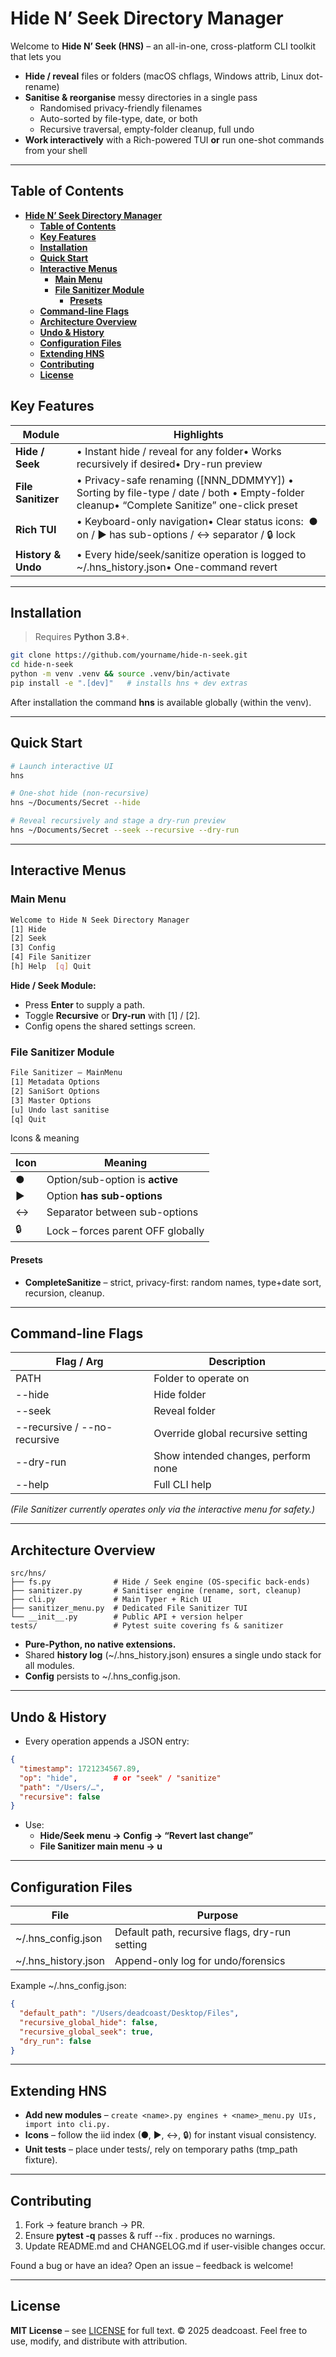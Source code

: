 # **Hide N’ Seek Directory Manager**

Welcome to **Hide N’ Seek (HNS)** – an all-in-one, cross-platform CLI toolkit that lets you

- **Hide / reveal** files or folders (macOS chflags, Windows attrib, Linux dot-rename)
- **Sanitise & reorganise** messy directories in a single pass
  - Randomised privacy-friendly filenames
  - Auto-sorted by file-type, date, or both
  - Recursive traversal, empty-folder cleanup, full undo
- **Work interactively** with a Rich-powered TUI **or** run one-shot commands from your shell

---

## **Table of Contents**

- [**Hide N’ Seek Directory Manager**](#hide-n-seek-directory-manager)
  - [**Table of Contents**](#table-of-contents)
  - [**Key Features**](#key-features)
  - [**Installation**](#installation)
  - [**Quick Start**](#quick-start)
  - [**Interactive Menus**](#interactive-menus)
    - [**Main Menu**](#main-menu)
    - [**File Sanitizer Module**](#file-sanitizer-module)
      - [**Presets**](#presets)
  - [**Command-line Flags**](#command-line-flags)
  - [**Architecture Overview**](#architecture-overview)
  - [**Undo \& History**](#undo--history)
  - [**Configuration Files**](#configuration-files)
  - [**Extending HNS**](#extending-hns)
  - [**Contributing**](#contributing)
  - [**License**](#license)

## **Key Features**

| **Module**         | **Highlights**                                                                                                                           |
| ------------------ | ---------------------------------------------------------------------------------------------------------------------------------------- |
| **Hide / Seek**    | • Instant hide / reveal for any folder• Works recursively if desired• Dry-run preview                                                    |
| **File Sanitizer** | • Privacy-safe renaming ([NNN_DDMMYY]) • Sorting by file-type / date / both • Empty-folder cleanup• “Complete Sanitize” one-click preset |
| **Rich TUI**       | • Keyboard-only navigation• Clear status icons:  ● on / ▶ has sub-options / ↔ separator / 🔒 lock                                        |
| **History & Undo** | • Every hide/seek/sanitize operation is logged to ~/.hns_history.json• One-command revert                                                |

---

## **Installation**

> Requires **Python 3.8+**.

```bash
git clone https://github.com/yourname/hide-n-seek.git
cd hide-n-seek
python -m venv .venv && source .venv/bin/activate
pip install -e ".[dev]"   # installs hns + dev extras
```

After installation the command **hns** is available globally (within the venv).

---

## **Quick Start**

```bash
# Launch interactive UI
hns

# One-shot hide (non-recursive)
hns ~/Documents/Secret --hide

# Reveal recursively and stage a dry-run preview
hns ~/Documents/Secret --seek --recursive --dry-run
```

---

## **Interactive Menus**

### **Main Menu**

```bash
Welcome to Hide N Seek Directory Manager
[1] Hide
[2] Seek
[3] Config
[4] File Sanitizer
[h] Help  [q] Quit
```

**Hide / Seek Module:**

- Press **Enter** to supply a path.
- Toggle **Recursive** or **Dry-run** with [1] / [2].
- Config opens the shared settings screen.

### **File Sanitizer Module**

```bash
File Sanitizer – MainMenu
[1] Metadata Options
[2] SaniSort Options
[3] Master Options
[u] Undo last sanitise
[q] Quit
```

Icons & meaning

| **Icon** | **Meaning**                       |
| -------- | --------------------------------- |
| ●        | Option/sub-option is **active**   |
| ▶        | Option **has sub-options**        |
| ↔        | Separator between sub-options     |
| 🔒       | Lock – forces parent OFF globally |

#### **Presets**

- **CompleteSanitize** – strict, privacy-first: random names, type+date sort, recursion, cleanup.

---

## **Command-line Flags**

| **Flag / Arg**               | **Description**                     |
| ---------------------------- | ----------------------------------- |
| PATH                         | Folder to operate on                |
| --hide                       | Hide folder                         |
| --seek                       | Reveal folder                       |
| --recursive / --no-recursive | Override global recursive setting   |
| --dry-run                    | Show intended changes, perform none |
| --help                       | Full CLI help                       |

_(File Sanitizer currently operates only via the interactive menu for safety.)_

---

## **Architecture Overview**

```
src/hns/
├── fs.py              # Hide / Seek engine (OS-specific back-ends)
├── sanitizer.py       # Sanitiser engine (rename, sort, cleanup)
├── cli.py             # Main Typer + Rich UI
├── sanitizer_menu.py  # Dedicated File Sanitizer TUI
└── __init__.py        # Public API + version helper
tests/                 # Pytest suite covering fs & sanitizer
```

- **Pure-Python, no native extensions.**
- Shared **history log** (~/.hns_history.json) ensures a single undo stack for all modules.
- **Config** persists to ~/.hns_config.json.

---

## **Undo & History**

- Every operation appends a JSON entry:

```json
{
  "timestamp": 1721234567.89,
  "op": "hide",        # or "seek" / "sanitize"
  "path": "/Users/…",
  "recursive": false
}
```

- Use:
  - **Hide/Seek menu → Config → “Revert last change”**
  - **File Sanitizer main menu → u**

---

## **Configuration Files**

| **File**            | **Purpose**                                    |
| ------------------- | ---------------------------------------------- |
| ~/.hns_config.json  | Default path, recursive flags, dry-run setting |
| ~/.hns_history.json | Append-only log for undo/forensics             |

Example ~/.hns_config.json:

```json
{
  "default_path": "/Users/deadcoast/Desktop/Files",
  "recursive_global_hide": false,
  "recursive_global_seek": true,
  "dry_run": false
}
```

---

## **Extending HNS**

- **Add new modules** – `create <name>.py engines + <name>_menu.py UIs, import into cli.py.`
- **Icons** – follow the iid index (●, ▶, ↔, 🔒) for instant visual consistency.
- **Unit tests** – place under tests/, rely on temporary paths (tmp_path fixture).

---

## **Contributing**

1. Fork → feature branch → PR.
2. Ensure **pytest -q** passes & ruff --fix . produces no warnings.
3. Update README.md and CHANGELOG.md if user-visible changes occur.

Found a bug or have an idea? Open an issue – feedback is welcome!

---

## **License**

**MIT License** – see [LICENSE](LICENSE) for full text.
© 2025 deadcoast. Feel free to use, modify, and distribute with attribution.
